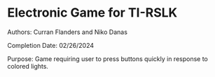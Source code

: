# Electronic Game for TI-RSLK

Authors: Curran Flanders and Niko Danas

Completion Date: 02/26/2024

Purpose: Game requiring user to press buttons quickly in response to colored lights.
